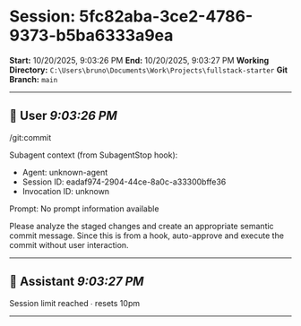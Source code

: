# Session: 5fc82aba-3ce2-4786-9373-b5ba6333a9ea

**Start:** 10/20/2025, 9:03:26 PM
**End:** 10/20/2025, 9:03:27 PM
**Working Directory:** `C:\Users\bruno\Documents\Work\Projects\fullstack-starter`
**Git Branch:** `main`

---

## 👤 User _9:03:26 PM_

/git:commit

Subagent context (from SubagentStop hook):
- Agent: unknown-agent
- Session ID: eadaf974-2904-44ce-8a0c-a33300bffe36
- Invocation ID: unknown

Prompt:
No prompt information available

Please analyze the staged changes and create an appropriate semantic commit message.
Since this is from a hook, auto-approve and execute the commit without user interaction.

---

## 🤖 Assistant _9:03:27 PM_

Session limit reached ∙ resets 10pm

---

